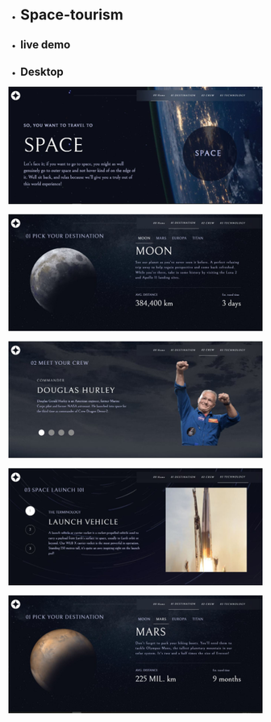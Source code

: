 
- # Space-tourism

- ## live demo


- ## Desktop
![desktop](/./Public/space.webp "desktop") &nbsp;
![desktop](/./Public/moon.webp "desktop") &nbsp;
![desktop](/./Public/crew.webp "desktop") &nbsp;
![desktop](/./Public/techno.webp "desktop") &nbsp;
![desktop](/./Public/mars.webp "desktop") &nbsp;

